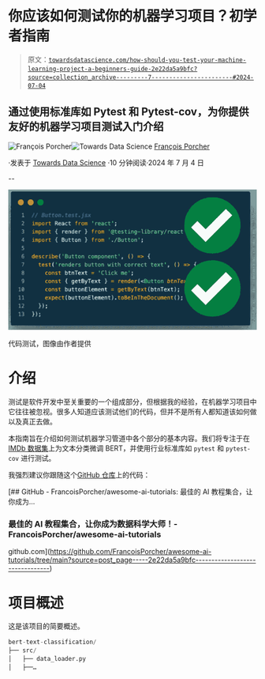 # 你应该如何测试你的机器学习项目？初学者指南

> 原文：[`towardsdatascience.com/how-should-you-test-your-machine-learning-project-a-beginners-guide-2e22da5a9bfc?source=collection_archive---------7-----------------------#2024-07-04`](https://towardsdatascience.com/how-should-you-test-your-machine-learning-project-a-beginners-guide-2e22da5a9bfc?source=collection_archive---------7-----------------------#2024-07-04)

## 通过使用标准库如 Pytest 和 Pytest-cov，为你提供友好的机器学习项目测试入门介绍

[](https://medium.com/@francoisporcher?source=post_page---byline--2e22da5a9bfc--------------------------------)![François Porcher](https://medium.com/@francoisporcher?source=post_page---byline--2e22da5a9bfc--------------------------------)[](https://towardsdatascience.com/?source=post_page---byline--2e22da5a9bfc--------------------------------)![Towards Data Science](https://towardsdatascience.com/?source=post_page---byline--2e22da5a9bfc--------------------------------) [François Porcher](https://medium.com/@francoisporcher?source=post_page---byline--2e22da5a9bfc--------------------------------)

·发表于 [Towards Data Science](https://towardsdatascience.com/?source=post_page---byline--2e22da5a9bfc--------------------------------) ·10 分钟阅读·2024 年 7 月 4 日

--

![](img/28fa8005ee119a68e15ed559ea097fa8.png)

代码测试，图像由作者提供

# **介绍**

测试是软件开发中至关重要的一个组成部分，但根据我的经验，在机器学习项目中它往往被忽视。很多人知道应该测试他们的代码，但并不是所有人都知道该如何做以及真正去做。

本指南旨在介绍如何测试机器学习管道中各个部分的基本内容。我们将专注于在[IMDb 数据集](https://developer.imdb.com/non-commercial-datasets/)上为文本分类微调 BERT，并使用行业标准库如 `pytest` 和 `pytest-cov` 进行测试。

我强烈建议你跟随这个[GitHub 仓库](https://github.com/FrancoisPorcher/awesome-ai-tutorials/tree/main)上的代码：

[](https://github.com/FrancoisPorcher/awesome-ai-tutorials/tree/main?source=post_page-----2e22da5a9bfc--------------------------------) [## GitHub - FrancoisPorcher/awesome-ai-tutorials: 最佳的 AI 教程集合，让你成为...

### 最佳的 AI 教程集合，让你成为数据科学大师！- FrancoisPorcher/awesome-ai-tutorials

github.com](https://github.com/FrancoisPorcher/awesome-ai-tutorials/tree/main?source=post_page-----2e22da5a9bfc--------------------------------)

# 项目概述

这是该项目的简要概述。

```py
bert-text-classification/
├── src/
│   ├── data_loader.py
│   ├──…
```
